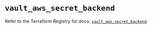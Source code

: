 # `vault_aws_secret_backend`

Refer to the Terraform Registry for docs: [`vault_aws_secret_backend`](https://registry.terraform.io/providers/hashicorp/vault/4.2.0/docs/resources/aws_secret_backend).
